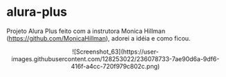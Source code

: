 # alura-plus

Projeto Alura Plus feito com a instrutora Monica Hillman (https://github.com/MonicaHillman), adorei a idéia e como ficou. 

<div align="center">
![Screenshot_63](https://user-images.githubusercontent.com/128253022/236078733-7ae90d6a-9df6-416f-a4cc-720f979c802c.png)
</div>

